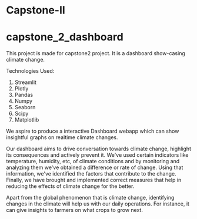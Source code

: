 # Capstone-II
# capstone_2_dashboard

This project is made for capstone2 project. It is a dashboard show-casing climate change.

Technologies Used:
1. Streamlit
2. Plotly
3. Pandas
4. Numpy
5. Seaborn
6. Scipy
7. Matplotlib


We aspire to produce a interactive Dashboard webapp which can show insightful graphs on realtime climate changes.


Our dashboard aims to drive conversation towards climate change, highlight its consequences and actively prevent it. We've used certain indicators like temperature, humidity, etc, of climate conditions and by monitoring and analyzing them we've obtained a difference or rate of change. Using that information, we've identified the factors that contribute to the change. Finally, we have brought  and implemented correct measures that help in reducing the effects of climate change for the better. 

Apart from the global phenomenon that is climate change, identifying changes in the climate will help us with our daily operations. For instance, it can give insights to farmers on what crops to grow next.
